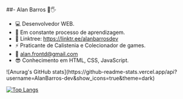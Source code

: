 ##- Alan Barros 🤘🖐

- 💻 Desenvolvedor WEB.
- 🌱 Em constante processo de aprendizagem.
- 💬 Linktree: https://linktr.ee/alanbarrosdev
- ⚡ Praticante de Calistenia e Colecionador de games.
- 📧 alan.frontd@gmail.com
- 😎 Conhecimento em HTML, CSS, JavaScript.


<div>
  ![Anurag's GitHub stats](https://github-readme-stats.vercel.app/api?username=AlanBarros-dev&show_icons=true&theme=dark)

  [![Top Langs](https://github-readme-stats.vercel.app/api/top-langs/?username=AlanBarros-dev&hide_progress=true)](https://github.com/AlanBarros-dev/github-readme-stats)
</div>

